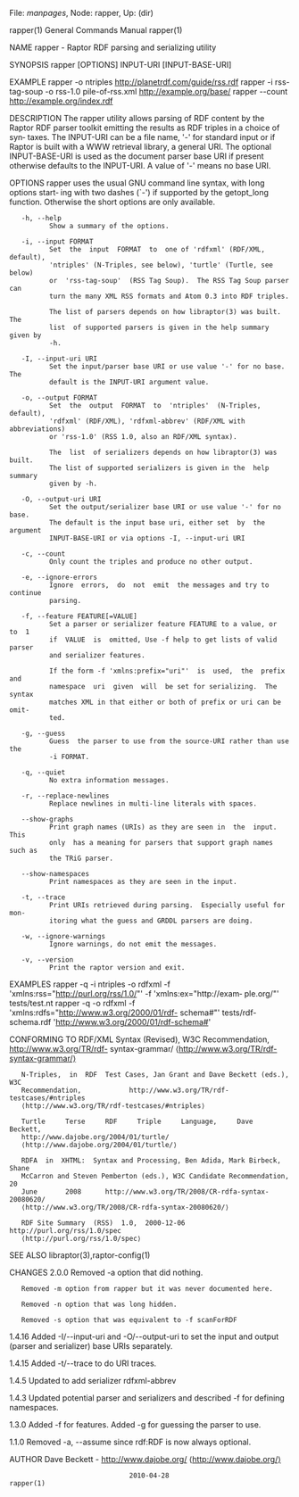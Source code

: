File: *manpages*,  Node: rapper,  Up: (dir)

rapper(1)                   General Commands Manual                  rapper(1)



NAME
       rapper - Raptor RDF parsing and serializing utility

SYNOPSIS
       rapper [OPTIONS] INPUT-URI [INPUT-BASE-URI]

EXAMPLE
       rapper -o ntriples http://planetrdf.com/guide/rss.rdf
       rapper -i rss-tag-soup -o rss-1.0 pile-of-rss.xml http://example.org/base/
       rapper --count http://example.org/index.rdf

DESCRIPTION
       The  rapper  utility  allows  parsing  of RDF content by the Raptor RDF
       parser toolkit emitting the results as RDF triples in a choice of  syn‐
       taxes.   The INPUT-URI can be a file name, '-' for standard input or if
       Raptor is built with a WWW  retrieval  library,  a  general  URI.   The
       optional  INPUT-BASE-URI  is  used  as  the document parser base URI if
       present otherwise defaults to the INPUT-URI.  A value of '-'  means  no
       base URI.

OPTIONS
       rapper uses the usual GNU command line syntax, with long options start‐
       ing with two dashes (`-') if supported  by  the  getopt_long  function.
       Otherwise the short options are only available.

       -h, --help
              Show a summary of the options.

       -i, --input FORMAT
              Set  the  input  FORMAT  to  one of 'rdfxml' (RDF/XML, default),
              'ntriples' (N-Triples, see below), 'turtle' (Turtle, see  below)
              or  'rss-tag-soup'  (RSS Tag Soup).  The RSS Tag Soup parser can
              turn the many XML RSS formats and Atom 0.3 into RDF triples.

              The list of parsers depends on how libraptor(3) was built.   The
              list  of supported parsers is given in the help summary given by
              -h.

       -I, --input-uri URI
              Set the input/parser base URI or use value '-' for no base.  The
              default is the INPUT-URI argument value.

       -o, --output FORMAT
              Set  the  output  FORMAT  to  'ntriples'  (N-Triples,  default),
              'rdfxml' (RDF/XML), 'rdfxml-abbrev' (RDF/XML with abbreviations)
              or 'rss-1.0' (RSS 1.0, also an RDF/XML syntax).

              The  list  of serializers depends on how libraptor(3) was built.
              The list of supported serializers is given in the  help  summary
              given by -h.

       -O, --output-uri URI
              Set the output/serializer base URI or use value '-' for no base.
              The default is the input base uri, either set  by  the  argument
              INPUT-BASE-URI or via options -I, --input-uri URI

       -c, --count
              Only count the triples and produce no other output.

       -e, --ignore-errors
              Ignore  errors,  do  not  emit  the messages and try to continue
              parsing.

       -f, --feature FEATURE[=VALUE]
              Set a parser or serializer feature FEATURE to a value, or  to  1
              if  VALUE  is  omitted, Use -f help to get lists of valid parser
              and serializer features.

              If the form -f 'xmlns:prefix="uri"'  is  used,  the  prefix  and
              namespace  uri  given  will  be set for serializing.  The syntax
              matches XML in that either or both of prefix or uri can be omit‐
              ted.

       -g, --guess
              Guess  the parser to use from the source-URI rather than use the
              -i FORMAT.

       -q, --quiet
              No extra information messages.

       -r, --replace-newlines
              Replace newlines in multi-line literals with spaces.

       --show-graphs
              Print graph names (URIs) as they are seen in  the  input.   This
              only  has a meaning for parsers that support graph names such as
              the TRiG parser.

       --show-namespaces
              Print namespaces as they are seen in the input.

       -t, --trace
              Print URIs retrieved during parsing.  Especially useful for mon‐
              itoring what the guess and GRDDL parsers are doing.

       -w, --ignore-warnings
              Ignore warnings, do not emit the messages.

       -v, --version
              Print the raptor version and exit.

EXAMPLES
       rapper        -q       -i       ntriples       -o       rdfxml       -f
       'xmlns:rss="http://purl.org/rss/1.0/"'    -f    'xmlns:ex="http://exam‐
       ple.org/"' tests/test.nt
       rapper  -q  -o  rdfxml  -f  'xmlns:rdfs="http://www.w3.org/2000/01/rdf-
       schema#"' tests/rdf-schema.rdf 'http://www.w3.org/2000/01/rdf-schema#'

CONFORMING TO
       RDF/XML Syntax (Revised), W3C Recommendation, http://www.w3.org/TR/rdf-
       syntax-grammar/ ⟨http://www.w3.org/TR/rdf-syntax-grammar/⟩

       N-Triples,  in  RDF  Test Cases, Jan Grant and Dave Beckett (eds.), W3C
       Recommendation,            http://www.w3.org/TR/rdf-testcases/#ntriples
       ⟨http://www.w3.org/TR/rdf-testcases/#ntriples⟩

       Turtle     Terse     RDF     Triple     Language,     Dave     Beckett,
       http://www.dajobe.org/2004/01/turtle/
       ⟨http://www.dajobe.org/2004/01/turtle/⟩

       RDFA  in  XHTML:  Syntax and Processing, Ben Adida, Mark Birbeck, Shane
       McCarron and Steven Pemberton (eds.), W3C Candidate Recommendation,  20
       June       2008      http://www.w3.org/TR/2008/CR-rdfa-syntax-20080620/
       ⟨http://www.w3.org/TR/2008/CR-rdfa-syntax-20080620/⟩

       RDF Site Summary  (RSS)  1.0,  2000-12-06  http://purl.org/rss/1.0/spec
       ⟨http://purl.org/rss/1.0/spec⟩

SEE ALSO
       libraptor(3),raptor-config(1)

CHANGES
   2.0.0
       Removed -a option that did nothing.

       Removed -m option from rapper but it was never documented here.

       Removed -n option that was long hidden.

       Removed -s option that was equivalent to -f scanForRDF

   1.4.16
       Added  -I/--input-uri  and  -O/--output-uri to set the input and output
       (parser and serializer) base URIs separately.

   1.4.15
       Added -t/--trace to do URI traces.

   1.4.5
       Updated to add serializer rdfxml-abbrev

   1.4.3
       Updated potential parser and serializers and described -f for  defining
       namespaces.

   1.3.0
       Added -f for features.
       Added -g for guessing the parser to use.

   1.1.0
       Removed -a, --assume since rdf:RDF is now always optional.

AUTHOR
       Dave Beckett - http://www.dajobe.org/ ⟨http://www.dajobe.org/⟩



                                  2010-04-28                         rapper(1)
